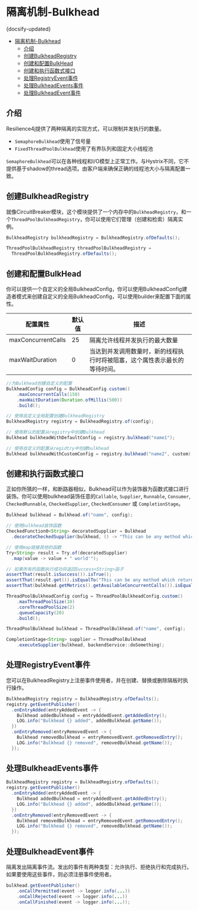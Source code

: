 # 隔离机制-Bulkhead
{docsify-updated}
- [隔离机制-Bulkhead](#隔离机制-bulkhead)
	- [介绍](#介绍)
	- [创建BulkheadRegistry](#创建bulkheadregistry)
	- [创建和配置BulkHead](#创建和配置bulkhead)
	- [创建和执行函数式接口](#创建和执行函数式接口)
	- [处理RegistryEvent事件](#处理registryevent事件)
	- [处理BulkheadEvents事件](#处理bulkheadevents事件)
	- [处理BulkheadEvent事件](#处理bulkheadevent事件)


## 介绍

Resilience4j提供了两种隔离的实现方式，可以限制并发执行的数量。

- `SemaphoreBulkhead`使用了信号量
- `FixedThreadPoolBulkhead`使用了有界队列和固定大小线程池

`SemaphoreBulkhead`可以在各种线程和I/O模型上正常工作。与Hystrix不同，它不提供基于shadow的thread选项。由客户端来确保正确的线程池大小与隔离配置一致。

## 创建BulkheadRegistry

就像CircuitBreaker模块，这个模块提供了一个内存中的`BulkheadRegistry`，和一个`ThreadPoolBulkheadRegistry`，你可以使用它们管理（创建和检索）隔离实例。

```java
BulkheadRegistry bulkheadRegistry = BulkheadRegistry.ofDefaults();

ThreadPoolBulkheadRegistry threadPoolBulkheadRegistry = 
  ThreadPoolBulkheadRegistry.ofDefaults();
```

## 创建和配置BulkHead

你可以提供一个自定义的全局BulkheadConfig，你可以使用BulkheadConfig建造者模式来创建自定义的全局BulkheadConfig，可以使用builder来配置下面的属性。

| 配置属性           | 默认值 | 描述                                                         |
| ------------------ | ------ | ------------------------------------------------------------ |
| maxConcurrentCalls | 25     | 隔离允许线程并发执行的最大数量                               |
| maxWaitDuration    | 0      | 当达到并发调用数量时，新的线程执行时将被阻塞，这个属性表示最长的等待时间。 |

```java
//为Bulkhead创建自定义的配置
BulkheadConfig config = BulkheadConfig.custom()
    .maxConcurrentCalls(150)
    .maxWaitDuration(Duration.ofMillis(500))
    .build();

// 使用自定义全局配置创建BulkheadRegistry
BulkheadRegistry registry = BulkheadRegistry.of(config);

// 使用默认的配置从registry中创建Bulkhead
Bulkhead bulkheadWithDefaultConfig = registry.bulkhead("name1");

// 使用自定义的配置从regidtry中创建bulkhead
Bulkhead bulkheadWithCustomConfig = registry.bulkhead("name2", custom);
```



## 创建和执行函数式接口

正如你所猜的一样，和断路器相似，Bulkhead可以作为装饰器为函数式接口进行装饰。你可以使用bulkhead装饰任意的`Callable`, `Supplier`, `Runnable`, `Consumer`, `CheckedRunnable`, `CheckedSupplier`, `CheckedConsumer` 或 `CompletionStage`。

```java
Bulkhead bulkhead = Bulkhead.of("name", config);

// 使用bulkhead装饰函数
CheckedFunction0<String> decoratedSupplier = Bulkhead
  .decorateCheckedSupplier(bulkhead, () -> "This can be any method which returns: 'Hello");

// 使用map链接其他的函数
Try<String> result = Try.of(decoratedSupplier)
  .map(value -> value + " world'");

// 如果所有的函数执行成功将返回Success<String>函子
assertThat(result.isSuccess()).isTrue();
assertThat(result.get()).isEqualTo("This can be any method which returns: 'Hello world'");
assertThat(bulkhead.getMetrics().getAvailableConcurrentCalls()).isEqualTo(1);
```

```java
ThreadPoolBulkheadConfig config = ThreadPoolBulkheadConfig.custom()
    .maxThreadPoolSize(10)
    .coreThreadPoolSize(2)
    .queueCapacity(20)
    .build();

ThreadPoolBulkhead bulkhead = ThreadPoolBulkhead.of("name", config);

CompletionStage<String> supplier = ThreadPoolBulkhead
    .executeSupplier(bulkhead, backendService::doSomething);
```



## 处理RegistryEvent事件

您可以在BulkheadRegistry上注册事件使用者，并在创建、替换或删除隔板时执行操作。

```java
BulkheadRegistry registry = BulkheadRegistry.ofDefaults();
registry.getEventPublisher()
  .onEntryAdded(entryAddedEvent -> {
    Bulkhead addedBulkhead = entryAddedEvent.getAddedEntry();
    LOG.info("Bulkhead {} added", addedBulkhead.getName());
  })
  .onEntryRemoved(entryRemovedEvent -> {
    Bulkhead removedBulkhead = entryRemovedEvent.getRemovedEntry();
    LOG.info("Bulkhead {} removed", removedBulkhead.getName());
  });
```

##  处理BulkheadEvents事件

```java
BulkheadRegistry registry = BulkheadRegistry.ofDefaults();
registry.getEventPublisher()
  .onEntryAdded(entryAddedEvent -> {
    Bulkhead addedBulkhead = entryAddedEvent.getAddedEntry();
    LOG.info("Bulkhead {} added", addedBulkhead.getName());
  })
  .onEntryRemoved(entryRemovedEvent -> {
    Bulkhead removedBulkhead = entryRemovedEvent.getRemovedEntry();
    LOG.info("Bulkhead {} removed", removedBulkhead.getName());
  });
```

## 处理BulkheadEvent事件

隔离发出隔离事件流。发出的事件有两种类型：允许执行、拒绝执行和完成执行。如果要使用这些事件，则必须注册事件使用者。

```java
bulkhead.getEventPublisher()
    .onCallPermitted(event -> logger.info(...))
    .onCallRejected(event -> logger.info(...))
    .onCallFinished(event -> logger.info(...));
```
